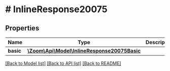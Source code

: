 # # InlineResponse20075

## Properties

Name | Type | Description | Notes
------------ | ------------- | ------------- | -------------
**basic** | [**\Zoom\Api\Model\InlineResponse20075Basic**](InlineResponse20075Basic.md) |  | [optional] 

[[Back to Model list]](../../README.md#documentation-for-models) [[Back to API list]](../../README.md#documentation-for-api-endpoints) [[Back to README]](../../README.md)


